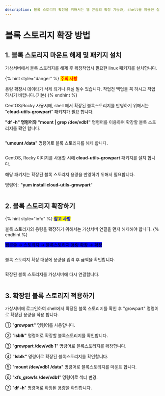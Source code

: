 ```yaml
---
description: 블록 스토리지 확장을 위해서는 웹 콘솔의 확장 기능과, shell을 이용한 실제 용량 확장을 진행히야 합니다.
---
```


# 블록 스토리지 확장 방법

## 1. 블록 스토리지 마운트 해제 및 패키지 설치

가상서버에서 블록 스토리지를 해제 후 확장작업시 필요한 linux 패키지를 설치합니다.

{% hint style="danger" %}
<mark style="color:red;">**주의 사항**</mark>

용량 확장시 데이타가 삭제 되거나 유실 될수 있습니다. 작업전 백업을 꼭 하시고 작업 하시기 바랍니다.(기본)
{% endhint %}

CentOS/Rocky 사용시에, shell 에서 확장된 블록스토리지를 반영하기 위해서는 "**cloud-utils-growpart**" 패키지가 필요 합니다.



**"df -h" 명령어와 "mount | grep /dev/vdb1"** 명령어를 이용하여 확장할 블록 스토리지를 확인 합니다.

<div align="left">

<figure><img src="https://filesystem.cafe24.com/hosting/cloud_service/2020/03/03/f8708843c54ecef516b4877440c669ff_1583192744.png" alt=""><figcaption></figcaption></figure>

</div>

"**umount /data**" 명령어로 블록 스토리지를 해제 합니다.

<div align="left">

<figure><img src="https://filesystem.cafe24.com/hosting/cloud_service/2020/03/03/08023e60afda47886f4adb981c76f99a_1583192773.png" alt=""><figcaption></figcaption></figure>

</div>

CentOS, Rocky 이미지를 사용할 시에 **cloud-utils-growpart** 패키지를 설치 합니다.

해당 패키지는 확장된 블록 스토리지 용량을 반영하기 위해서 필요합니다.&#x20;

명령어 : "**yum install cloud-utils-growpart**"

<div align="left">

<figure><img src="https://filesystem.cafe24.com/hosting/cloud_service/2020/03/03/c54d49369a0e1ea567a7099ea90f9ef1_1583192697.png" alt=""><figcaption></figcaption></figure>

</div>







## 2. 블록 스토리지 확장하기

{% hint style="info" %}
<mark style="color:blue;">**참고 사항**</mark>

블록 스토리지의 용량을 확장하기 위해서는 가상서버 연결을 먼저 해제해야 합니다.
{% endhint %}

<mark style="background-color:blue;">웹콘솔 → 스토리지 → 블록스토리지 용량 확장 →  확장</mark>&#x20;

<div align="left">

<figure><img src="https://filesystem.cafe24.com/hosting/cloud_service/2020/03/03/20fd81770f4c2625c26a2cdd21c0d90b_1583192591.png" alt=""><figcaption></figcaption></figure>

</div>

블록 스토리지 확장 대상에 용량을 입력 후 금액을 확인합니다.

<div align="left">

<figure><img src="https://filesystem.cafe24.com/hosting/cloud_service/2020/03/03/731fdcbae469964ac35024da447820f7_1583192609.png" alt=""><figcaption></figcaption></figure>

</div>

확장된 블록 스토리지를 가상서버에 다시 연결합니다.

<div align="left">

<figure><img src="https://filesystem.cafe24.com/hosting/cloud_service/2020/03/03/b74fd85894142daf7bd098a4309bdc9a_1583192618.png" alt=""><figcaption></figcaption></figure>

</div>



## 3.  확장된 블록 스토리지 적용하기

가상서버에 로그인하여 shell에서 확장된 블록 스토리지를 확인 후 "growpart" 명령어로 확장된 용량을 적용 합니다.

① "**growpart"** 명령어를 사용합니다.

② "**lsblk"** 명령어로 확장할 블록스토리지를 확인합니다.

③ "**growpart /dev/vdb 1**" 명령어로 블록스토리지를 확장합니다.

④ **"lsblk"** 명령어로 확장된 블록스토리지를 확인합니다.

⑤ "**mount /dev/vdb1 /data**" 명령어로 블록스토리지를 마운트 합니다.

⑥ "**xfs\_growfs /dev/vdb1**" 명령어로 섹터 변경.

⑦ "**df -h**" 명령어로 확장된 용량을 확인합니다.  &#x20;

<div align="left">

<figure><img src="https://filesystem.cafe24.com/hosting/cloud_service/2020/07/31/5855ffed45a4efc2c4719237cd39e39a_1596179044.png" alt=""><figcaption></figcaption></figure>

</div>
